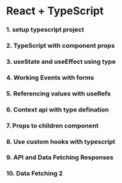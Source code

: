 # React + TypeScript

### 1. setup typescript project

### 2. TypeScript with component props

### 3. useState and useEffect using type

### 4. Working Events with forms

### 5. Referencing values with useRefs

### 6. Context api with type defination

### 7. Props to children component

### 8. Use custom hooks with typescript

### 9. API and Data Fetching Responses

### 10. Data Fetching 2
